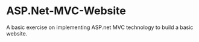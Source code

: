 # ASP.Net-MVC-Website
A basic exercise on implementing ASP.net MVC technology to build a basic website.
